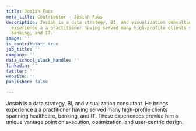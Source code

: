 ```yaml
---
title: Josiah Faas
meta_title: Contributor - Josiah Faas
description: Josiah is a data strategy, BI, and visualization consultant. He brings
  experience a a practitioner having served many high-profile clients spanning healthcare,
  banking, and IT.
image: ''
is_contributor: true
job_title: ''
company: ''
data_school_slack_handle: ''
linkedin: ''
twitter: ''
website: ''
published: false

---
```

Josiah is a data strategy, BI, and visualization consultant. He brings experience a a practitioner having served many high-profile clients spanning healthcare, banking, and IT. These experiences provide him a unique vantage point on execution, optimization, and user-centric design.